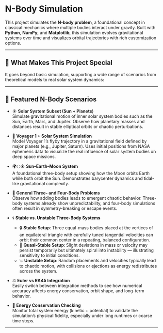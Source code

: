 # N-Body Simulation

This project simulates the **N-body problem**, a foundational concept in classical mechanics where multiple bodies interact under gravity. Built with **Python**, **NumPy**, and **Matplotlib**, this simulation evolves gravitational systems over time and visualizes orbital trajectories with rich customization options.

---

## 🚀 What Makes This Project Special

It goes beyond basic simulation, supporting a wide range of scenarios from theoretical models to real solar system dynamics:

---

## 🌌 Featured N-Body Scenarios

- ☀️ **Solar System Subset (Sun + Planets)**  
  Simulate gravitational motion of inner solar system bodies such as the Sun, Earth, Mars, and Jupiter. Observe how planetary masses and distances result in stable elliptical orbits or chaotic perturbations.

- 🚀 **Voyager 1 + Solar System Simulation**  
  Model Voyager 1’s flyby trajectory in a gravitational field defined by major planets (e.g., Jupiter, Saturn). Uses initial positions from NASA ephemeris data to visualize the real influence of solar system bodies on deep space missions.

- 🌍🌕☀️ **Sun–Earth–Moon System**  
  A foundational three-body setup showing how the Moon orbits Earth while both orbit the Sun. Demonstrates barycenter dynamics and tidal-like gravitational complexity.

- 🔺 **General Three- and Four-Body Problems**  
  Observe how adding bodies leads to emergent chaotic behavior. Three-body systems already show unpredictability, and four-body simulations often result in symmetry-breaking or escape events.

- 🌀 **Stable vs. Unstable Three-Body Systems**  
  - 🔒 **Stable Setup**: Three equal-mass bodies placed at the vertices of an equilateral triangle with carefully tuned tangential velocities can orbit their common center in a repeating, balanced configuration.  
  - 🔄 **Quasi-Stable Setup**: Slight deviations in mass or velocity may persist temporarily but ultimately spiral into instability — illustrating sensitivity to initial conditions.  
  - 💥 **Unstable Setup**: Random placements and velocities typically lead to chaotic motion, with collisions or ejections as energy redistributes across the system.

- ⚖️ **Euler vs RK45 Integration**  
  Easily switch between integration methods to see how numerical accuracy affects energy conservation, orbit shape, and long-term behavior.

- 🔋 **Energy Conservation Checking**  
  Monitor total system energy (kinetic + potential) to validate the simulation’s physical fidelity, especially under long runtimes or coarse time steps.

---
